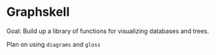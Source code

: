 # Graphskell

Goal: Build up a library of functions for visualizing databases and trees.

Plan on using `diagrams` and `gloss`


